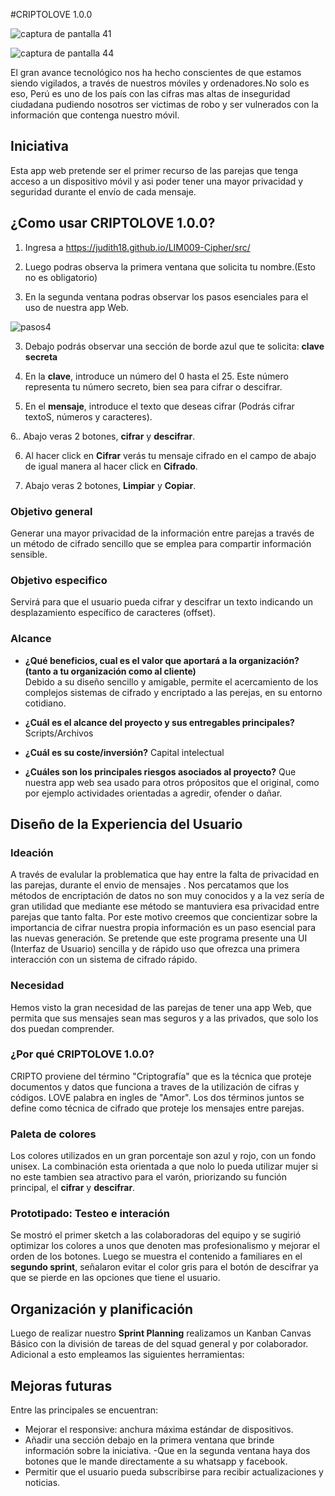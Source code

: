 #CRIPTOLOVE 1.0.0

![captura de pantalla 41](https://user-images.githubusercontent.com/47750969/53797989-57af3f80-3f05-11e9-9501-6c370b683dc3.png)

![captura de pantalla 44](https://user-images.githubusercontent.com/47750969/53800983-fdfe4380-3f0b-11e9-862a-7996705b71bc.png)


El gran avance tecnológico nos ha hecho conscientes de que estamos siendo vigilados, a través de nuestros móviles y ordenadores.No solo es eso, Perú es uno de los país con las cifras mas altas de inseguridad ciudadana pudiendo nosotros ser victimas de robo y ser vulnerados con la información que contenga nuestro móvil.

## Iniciativa

Esta app web pretende ser el primer recurso de las parejas que tenga acceso a un dispositivo móvil y asi poder  tener  una mayor privacidad y seguridad durante el envío de cada mensaje. 


## ¿Como usar **CRIPTOLOVE 1.0.0**?

1. Ingresa a https://judith18.github.io/LIM009-Cipher/src/

2. Luego podras observa la primera ventana que solicita tu nombre.(Esto no es obligatorio)

3. En la segunda ventana podras observar los pasos esenciales para el uso de nuestra app Web.

![pasos4](https://user-images.githubusercontent.com/47750969/53803704-83392680-3f13-11e9-9714-a37b2f736ed2.jpg)

3. Debajo  podrás observar una sección de borde azul que te solicita: **clave secreta** 

4. En la **clave**, introduce un número del 0 hasta el 25. Este número representa tu número secreto, bien sea para cifrar o descifrar.

5. En el **mensaje**, introduce el texto que deseas cifrar (Podrás cifrar textoS, números y caracteres).

6.. Abajo veras 2 botones, **cifrar** y **descifrar**.

6. Al hacer click en **Cifrar** verás tu mensaje cifrado en el campo de abajo de igual manera al hacer click en **Cifrado**.

7. Abajo veras 2 botones, **Limpiar** y **Copiar**.



### Objetivo general  

Generar una mayor  privacidad de la información entre parejas a través de un método de cifrado sencillo que se emplea para compartir información sensible.

### Objetivo especifico			

Servirá para que el usuario pueda cifrar y descifrar un texto indicando un desplazamiento específico de caracteres (offset).

### Alcance

- **¿Qué beneficios, cual es el valor que aportará a la organización? (tanto a tu organización como al cliente)**		
Debido a su diseño sencillo y amigable, permite el acercamiento de los complejos sistemas de cifrado y encriptado a las perejas, en su entorno cotidiano. 

- **¿Cuál es el alcance del proyecto y sus entregables principales?**
Scripts/Archivos										

- **¿Cuál es su coste/inversión?**
Capital intelectual				

- **¿Cuáles son los principales riesgos asociados al proyecto?**
Que nuestra app web sea usado para otros própositos que el original, como por ejemplo actividades orientadas a agredir, ofender o dañar.					


## Diseño de la Experiencia del Usuario

### Ideación

A través de evalular la problematica que hay entre la falta de privacidad en las parejas, durante el envio de mensajes . Nos percatamos que los métodos de encriptación de datos no son muy conocidos y a la vez sería de gran utilidad que mediante ese método se mantuviera  esa privacidad entre parejas que tanto falta. Por este motivo creemos que concientizar sobre la importancia de cifrar nuestra propia información es un paso esencial para las nuevas generación. Se pretende que este programa presente una UI (Interfaz de Usuario) sencilla y de rápido uso que ofrezca una primera interacción con un sistema de cifrado rápido. 


### Necesidad

Hemos visto la gran necesidad de las parejas de tener una app Web, que permita que sus mensajes sean mas seguros y a las privados, que solo los dos puedan comprender.

### ¿Por qué **CRIPTOLOVE 1.0.0**?

CRIPTO proviene del término "Criptografía" que es la técnica que proteje documentos y datos que funciona a traves de la utilización de cifras y códigos.
LOVE  palabra en ingles de "Amor".
Los dos términos juntos se define como técnica de cifrado que proteje los mensajes entre parejas.


### Paleta de colores

Los colores utilizados en un gran porcentaje son azul y rojo, con un fondo unisex. La combinación esta orientada a que nolo lo pueda utilizar mujer si no este tambien sea atractivo para el varón, priorizando su función principal,  el **cifrar** y **descifrar**.


### Prototipado: Testeo e interación

Se mostró el primer sketch a las colaboradoras del equipo y se sugirió optimizar los colores a unos que denoten mas profesionalismo y mejorar el orden de los botones. Luego se muestra el contenido a familiares en el **segundo sprint**, señalaron evitar el color gris para el botón de descifrar ya que se pierde en las opciones que tiene el usuario.

## Organización y planificación

Luego de realizar nuestro **Sprint Planning** realizamos un Kanban Canvas Básico con la división de tareas de del squad general y por colaborador. Adicional a esto empleamos las siguientes herramientas:




## Mejoras futuras

Entre las principales se encuentran:

- Mejorar el responsive: anchura máxima estándar de dispositivos.
- Añadir una sección debajo en la primera ventana que brinde información sobre la iniciativa.
-Que en la segunda ventana haya dos botones que le mande directamente a su whatsapp y facebook.
- Permitir que el usuario pueda subscribirse para recibir actualizaciones y noticias.
